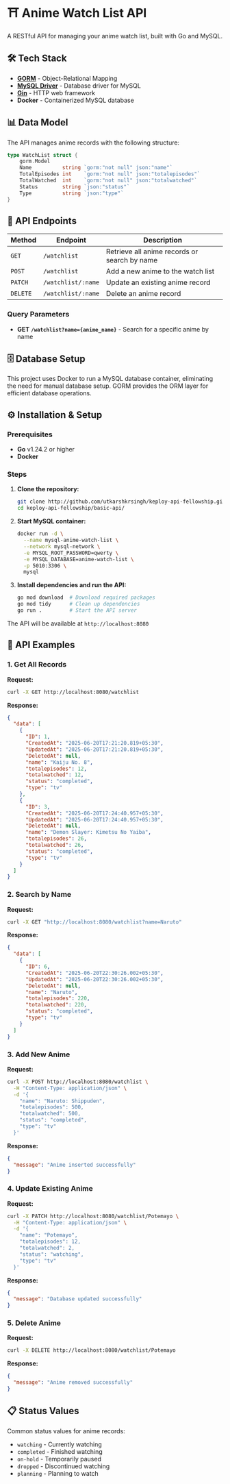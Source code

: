 # ⛩️ Anime Watch List API

A RESTful API for managing your anime watch list, built with Go and MySQL.

## 🛠️ Tech Stack

- **[GORM](https://gorm.io/gorm)** - Object-Relational Mapping
- **[MySQL Driver](https://gorm.io/driver/mysql)** - Database driver for MySQL
- **[Gin](https://github.com/gin-gonic/gin)** - HTTP web framework
- **Docker** - Containerized MySQL database

## 📊 Data Model

The API manages anime records with the following structure:

```go
type WatchList struct {
    gorm.Model
    Name          string `gorm:"not null" json:"name"`
    TotalEpisodes int    `gorm:"not null" json:"totalepisodes"`
    TotalWatched  int    `gorm:"not null" json:"totalwatched"`
    Status        string `json:"status"`
    Type          string `json:"type"`
}
```

## 🚀 API Endpoints

| Method | Endpoint | Description |
|--------|----------|-------------|
| `GET` | `/watchlist` | Retrieve all anime records or search by name |
| `POST` | `/watchlist` | Add a new anime to the watch list |
| `PATCH` | `/watchlist/:name` | Update an existing anime record |
| `DELETE` | `/watchlist/:name` | Delete an anime record |

### Query Parameters

- **GET `/watchlist?name={anime_name}`** - Search for a specific anime by name

## 🗄️ Database Setup

This project uses Docker to run a MySQL database container, eliminating the need for manual database setup. GORM provides the ORM layer for efficient database operations.

## ⚙️ Installation & Setup

### Prerequisites

- **Go** v1.24.2 or higher
- **Docker**

### Steps

1. **Clone the repository:**
   ```bash
   git clone http://github.com/utkarshkrsingh/keploy-api-fellowship.git
   cd keploy-api-fellowship/basic-api/
   ```

2. **Start MySQL container:**
   ```bash
   docker run -d \
     --name mysql-anime-watch-list \
     --network mysql-network \
     -e MYSQL_ROOT_PASSWORD=qwerty \
     -e MYSQL_DATABASE=anime-watch-list \
     -p 5010:3306 \
     mysql
   ```

3. **Install dependencies and run the API:**
   ```bash
   go mod download  # Download required packages
   go mod tidy      # Clean up dependencies
   go run .         # Start the API server
   ```

The API will be available at `http://localhost:8080`

## 📝 API Examples

### 1. Get All Records

**Request:**
```bash
curl -X GET http://localhost:8080/watchlist
```

**Response:**
```json
{
  "data": [
    {
      "ID": 1,
      "CreatedAt": "2025-06-20T17:21:20.819+05:30",
      "UpdatedAt": "2025-06-20T17:21:20.819+05:30",
      "DeletedAt": null,
      "name": "Kaiju No. 8",
      "totalepisodes": 12,
      "totalwatched": 12,
      "status": "completed",
      "type": "tv"
    },
    {
      "ID": 3,
      "CreatedAt": "2025-06-20T17:24:40.957+05:30",
      "UpdatedAt": "2025-06-20T17:24:40.957+05:30",
      "DeletedAt": null,
      "name": "Demon Slayer: Kimetsu No Yaiba",
      "totalepisodes": 26,
      "totalwatched": 26,
      "status": "completed",
      "type": "tv"
    }
  ]
}
```

### 2. Search by Name

**Request:**
```bash
curl -X GET "http://localhost:8080/watchlist?name=Naruto"
```

**Response:**
```json
{
  "data": [
    {
      "ID": 6,
      "CreatedAt": "2025-06-20T22:30:26.002+05:30",
      "UpdatedAt": "2025-06-20T22:30:26.002+05:30",
      "DeletedAt": null,
      "name": "Naruto",
      "totalepisodes": 220,
      "totalwatched": 220,
      "status": "completed",
      "type": "tv"
    }
  ]
}
```

### 3. Add New Anime

**Request:**
```bash
curl -X POST http://localhost:8080/watchlist \
  -H "Content-Type: application/json" \
  -d '{
    "name": "Naruto: Shippuden",
    "totalepisodes": 500,
    "totalwatched": 500,
    "status": "completed",
    "type": "tv"
  }'
```

**Response:**
```json
{
  "message": "Anime inserted successfully"
}
```

### 4. Update Existing Anime

**Request:**
```bash
curl -X PATCH http://localhost:8080/watchlist/Potemayo \
  -H "Content-Type: application/json" \
  -d '{
    "name": "Potemayo",
    "totalepisodes": 12,
    "totalwatched": 2,
    "status": "watching",
    "type": "tv"
  }'
```

**Response:**
```json
{
  "message": "Database updated successfully"
}
```

### 5. Delete Anime

**Request:**
```bash
curl -X DELETE http://localhost:8080/watchlist/Potemayo
```

**Response:**
```json
{
  "message": "Anime removed successfully"
}
```

## 📋 Status Values

Common status values for anime records:
- `watching` - Currently watching
- `completed` - Finished watching
- `on-hold` - Temporarily paused
- `dropped` - Discontinued watching
- `planning` - Planning to watch
